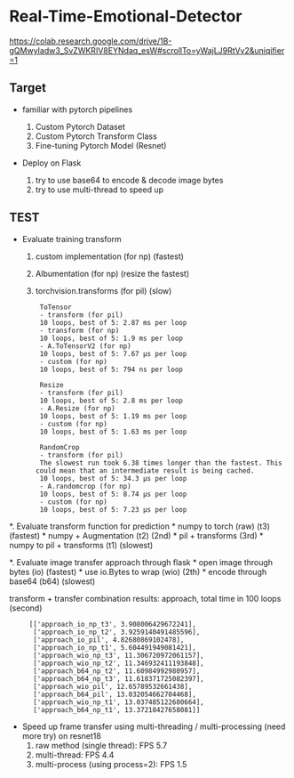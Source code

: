 # Real-Time-Emotional-Detector
https://colab.research.google.com/drive/1B-gQMwyIadw3_SvZWKRIV8EYNdaq_esW#scrollTo=yWajLJ9RtVv2&uniqifier=1

## Target
* familiar with pytorch pipelines
    1. Custom Pytorch Dataset
    2. Custom Pytorch Transform Class
    3. Fine-tuning Pytorch Model (Resnet)

* Deploy on Flask
    1. try to use base64 to encode & decode image bytes
    2. try to use multi-thread to speed up 
 
## TEST
* Evaluate training transform
    1. custom implementation (for np) (fastest)
    2. Albumentation (for np) (resize the fastest)
    3. torchvision.transforms (for pil) (slow)
    
            ToTensor
            - transform (for pil)
            10 loops, best of 5: 2.87 ms per loop
            - transform (for np)
            10 loops, best of 5: 1.9 ms per loop
            - A.ToTensorV2 (for np)
            10 loops, best of 5: 7.67 µs per loop
            - custom (for np)
            10 loops, best of 5: 794 ns per loop

            Resize
            - transform (for pil)
            10 loops, best of 5: 2.8 ms per loop
            - A.Resize (for np)
            10 loops, best of 5: 1.19 ms per loop
            - custom (for np)
            10 loops, best of 5: 1.63 ms per loop

            RandomCrop
            - transform (for pil)
            The slowest run took 6.38 times longer than the fastest. This could mean that an intermediate result is being cached.
            10 loops, best of 5: 34.3 µs per loop
            - A.randomcrop (for np)
            10 loops, best of 5: 8.74 µs per loop
            - custom (for np)
            10 loops, best of 5: 7.23 µs per loop

*. Evaluate transform function for prediction
    * numpy to torch (raw) (t3) (fastest)
    * numpy + Augmentation (t2) (2nd)
    * pil + transforms (3rd)
    * numpy to pil + transforms (t1) (slowest)

*. Evaluate image transfer approach through flask
    * open image through bytes (io) (fastest)
    * use io.Bytes to wrap (wio) (2th)
    * encode through base64 (b64) (slowest)

   transform + transfer combination results: approach, total time in 100 loops (second)        
         
         [['approach_io_np_t3', 3.908006429672241],
          ['approach_io_np_t2', 3.9259140491485596],
          ['approach_io_pil', 4.82680869102478],
          ['approach_io_np_t1', 5.604491949081421],
          ['approach_wio_np_t3', 11.306720972061157],
          ['approach_wio_np_t2', 11.346932411193848],
          ['approach_b64_np_t2', 11.60984992980957],
          ['approach_b64_np_t3', 11.618371725082397],
          ['approach_wio_pil', 12.65789532661438],
          ['approach_b64_pil', 13.032054662704468],
          ['approach_wio_np_t1', 13.037485122680664],
          ['approach_b64_np_t1', 13.37218427658081]]

       
* Speed up frame transfer using multi-threading / multi-processing (need more try) on resnet18
    1. raw method (single thread): FPS 5.7
    2. multi-thread: FPS 4.4
    3. multi-process (using process=2): FPS 1.5
